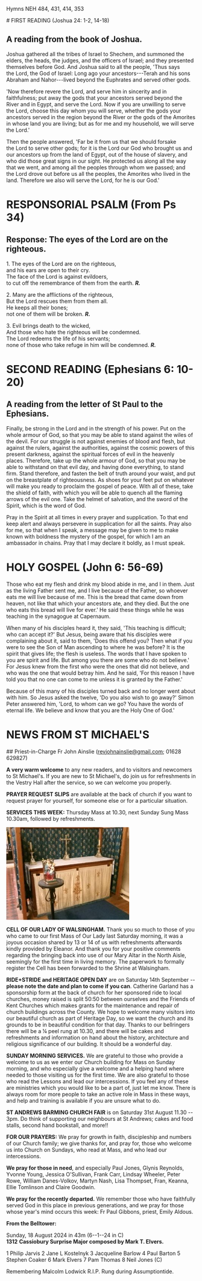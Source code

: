 Hymns NEH 484, 431, 414, 353

# FIRST READING (Joshua 24: 1-2, 14-18)

## A reading from the book of Joshua.

Joshua gathered all the tribes of Israel to Shechem, and summoned the
elders, the heads, the judges, and the officers of Israel; and they
presented themselves before God. And Joshua said to all the people,
'Thus says the Lord, the God of Israel: Long ago your ancestors---Terah
and his sons Abraham and Nahor---lived beyond the Euphrates and served
other gods.

'Now therefore revere the Lord, and serve him in sincerity and in
faithfulness; put away the gods that your ancestors served beyond the
River and in Egypt, and serve the Lord. Now if you are unwilling to
serve the Lord, choose this day whom you will serve, whether the gods
your ancestors served in the region beyond the River or the gods of the
Amorites in whose land you are living; but as for me and my household,
we will serve the Lord.'

Then the people answered, 'Far be it from us that we should forsake
the Lord to serve other gods; for it is the Lord our God who brought us
and our ancestors up from the land of Egypt, out of the house of
slavery, and who did those great signs in our sight. He protected us
along all the way that we went, and among all the peoples through whom
we passed; and the Lord drove out before us all the peoples, the
Amorites who lived in the land. Therefore we also will serve the Lord,
for he is our God.'

# RESPONSORIAL PSALM (From Ps 34)

## Response: The eyes of the Lord are on the righteous.

1\. The eyes of the Lord are on the righteous,\
and his ears are open to their cry.\
The face of the Lord is against evildoers,\
to cut off the remembrance of them from the earth. ***R.***

2\. Many are the afflictions of the righteous,\
But the Lord rescues them from them all.\
He keeps all their bones;\
not one of them will be broken. ***R.***

3\. Evil brings death to the wicked,\
And those who hate the righteous will be condemned.\
The Lord redeems the life of his servants;\
none of those who take refuge in him will be condemned. ***R.***

# SECOND READING (Ephesians 6: 10-20)

## A reading from the letter of St Paul to the Ephesians.

Finally, be strong in the Lord and in the strength of his power. Put on
the whole armour of God, so that you may be able to stand against the
wiles of the devil. For our struggle is not against enemies of blood and
flesh, but against the rulers, against the authorities, against the
cosmic powers of this present darkness, against the spiritual forces of
evil in the heavenly places. Therefore, take up the whole armour of God,
so that you may be able to withstand on that evil day, and having done
everything, to stand firm. Stand therefore, and fasten the belt of truth
around your waist, and put on the breastplate of righteousness. As shoes
for your feet put on whatever will make you ready to proclaim the gospel
of peace. With all of these, take the shield of faith, with which you
will be able to quench all the flaming arrows of the evil one. Take the
helmet of salvation, and the sword of the Spirit, which is the word of
God.

Pray in the Spirit at all times in every prayer and supplication. To
that end keep alert and always persevere in supplication for all the
saints. Pray also for me, so that when I speak, a message may be given
to me to make known with boldness the mystery of the gospel, for which I
am an ambassador in chains. Pray that I may declare it boldly, as I must
speak.

# HOLY GOSPEL (John 6: 56-69)

Those who eat my flesh and drink my blood abide in me, and I in
them. Just as the living Father sent me, and I live because of the
Father, so whoever eats me will live because of me. This is the bread
that came down from heaven, not like that which your ancestors ate, and
they died. But the one who eats this bread will live for ever.' He said
these things while he was teaching in the synagogue at Capernaum.

When many of his disciples heard it, they said, 'This teaching is
difficult; who can accept it?' But Jesus, being aware that his disciples
were complaining about it, said to them, 'Does this offend you? Then
what if you were to see the Son of Man ascending to where he was
before? It is the spirit that gives life; the flesh is useless. The
words that I have spoken to you are spirit and life. But among you there
are some who do not believe.' For Jesus knew from the first who were the
ones that did not believe, and who was the one that would betray
him. And he said, 'For this reason I have told you that no one can come
to me unless it is granted by the Father.'

Because of this many of his disciples turned back and no longer went
about with him. So Jesus asked the twelve, 'Do you also wish to go
away?' Simon Peter answered him, 'Lord, to whom can we go? You have the
words of eternal life. We believe and know that you are the Holy One of
God.'

# NEWS FROM ST MICHAEL\'S

## Priest-in-Charge Fr John Ainslie ([revjohnainslie\@gmail.com](mailto:revjohnainslie@gmail.com); 01628 629827)

**A very warm welcome** to any new readers, and to visitors and
newcomers to St Michael\'s. If you are new to St Michael\'s, do join us
for refreshments in the Vestry Hall after the service, so we can welcome
you properly.

**PRAYER REQUEST SLIPS** are available at the back of church if you want
to request prayer for yourself, for someone else or for a particular
situation.

**SERVICES THIS WEEK:** Thursday Mass at 10.30, next Sunday Sung Mass
10.30am, followed by refreshments.

![](media/lady-chapel.jpeg)

**CELL OF OUR LADY OF WALSINGHAM.** Thank you so much to those of you
who came to our first Mass of Our Lady last Saturday morning, it was a
joyous occasion shared by 13 or 14 of us with refreshments afterwards
kindly provided by Eleanor. And thank you for your positive comments
regarding the bringing back into use of our Mary Altar in the North
Aisle, seemingly for the first time in living memory. The paperwork to
formally register the Cell has been forwarded to the Shrine at
Walsingham.

**RIDE+STRIDE and HERITAGE OPEN DAY** are on Saturday 14th September
-- **please note the date and plan to come if you can**. Catherine
Garland has a sponsorship form at the back of church for her sponsored
ride to local churches, money raised is split 50:50 between ourselves
and the Friends of Kent Churches which makes grants for the maintenance
and repair of church buildings across the County. We hope to welcome
many visitors into our beautiful church as part of Heritage Day, so we
want the church and its grounds to be in beautiful condition for that
day. Thanks to our bellringers there will be a ¼ peel rung at 10.30, and
there will be cakes and refreshments and information on hand about the
history, architecture and religious significance of our building. It
should be a wonderful day.

**SUNDAY MORNING SERVICES.** We are grateful to those who provide a
welcome to us as we enter our Church building for Mass on Sunday
morning, and who especially give a welcome and a helping hand where
needed to those visiting us for the first time. We are also grateful to
those who read the Lessons and lead our intercessions. If you feel any
of these are ministries which you would like to be a part of, just let
me know. There is always room for more people to take an active role in
Mass in these ways, and help and training is available if you are unsure
what to do.

**ST ANDREWS BARMING CHURCH FAIR** is on Saturday 31st August 11.30 --
3pm. Do think of supporting our neighbours at St Andrews; cakes and food
stalls, second hand bookstall, and more!!

**FOR OUR PRAYERS:** We pray for growth in faith, discipleship and
numbers of our Church family; we give thanks for, and pray for, those
who welcome us into Church on Sundays, who read at Mass, and who lead
our intercessions.

**We pray for those in need**, and especially Paul Jones, Glynis
Reynolds, Yvonne Young, Jessica O'Sullivan, Frank Carr, Lindsay Wheeler,
Peter Rowe, William Danes-Volkov, Martyn Nash, Lisa Thompset, Fran,
Keanna, Ellie Tomlinson and Claire Goodwin.

**We pray for the recently departed.** We remember those who have
faithfully served God in this place in previous generations, and we pray
for those whose year's mind occurs this week: Fr Paul Gibbons, priest,
Emily Aldous.

**From the Belltower:**

Sunday, 18 August 2024 in 43m (6--1--24 in C)\
**1312** **Cassiobury Surprise Major composed by Mark T. Elvers.**

1 Philip Jarvis 2 Jane L Kostelnyk 3 Jacqueline Barlow 4 Paul Barton 5
Stephen Coaker 6 Mark Elvers 7 Pam Thomas 8 Neil Jones (C)

Remembering Malcolm Lodwick R.I.P. Rung during Assumptiontide.
